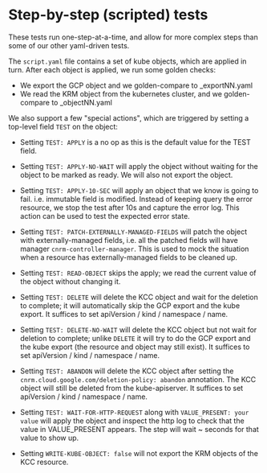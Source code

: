 # Step-by-step (scripted) tests

These tests run one-step-at-a-time, and allow for more complex steps
than some of our other yaml-driven tests.

The `script.yaml` file contains a set of kube objects, which are applied
in turn.  After each object is applied, we run some golden checks:

* We export the GCP object and we golden-compare to _exportNN.yaml
* We read the KRM object from the kubernetes cluster, and we golden-compare to _objectNN.yaml


We also support a few "special actions", which are triggered by setting
a top-level field `TEST` on the object:

* Setting `TEST: APPLY` is a no op as this is the default value for the TEST field.

* Setting `TEST: APPLY-NO-WAIT` will apply the object without waiting for the object
  to be marked as ready. We will also not export the object.

* Setting `TEST: APPLY-10-SEC` will apply an object that we know is going to fail. 
  i.e. immutable field is modified. Instead of keeping query the error resource, 
  we stop the test after 10s and capture the error log. This action can be used to 
  test the expected error state.

* Setting `TEST: PATCH-EXTERNALLY-MANAGED-FIELDS` will patch the object with
  externally-managed fields, i.e. all the patched fields will have manager
  `cnrm-controller-manager`. This is used to mock the situation when a resource
  has externally-managed fields to be cleaned up.

* Setting `TEST: READ-OBJECT` skips the apply; we read the current value of the
  object without changing it.

* Setting `TEST: DELETE` will delete the KCC object and wait for the deletion
  to complete; it will automatically skip
  the GCP export and the kube export.  It suffices to set
  apiVersion / kind / namespace / name.

* Setting `TEST: DELETE-NO-WAIT` will delete the KCC object but not wait for
  deletion to complete; unlike `DELETE` it will try to do
  the GCP export and the kube export (the resource and object may still exist).
  It suffices to set apiVersion / kind / namespace / name.

* Setting `TEST: ABANDON` will delete the KCC object after setting the
  `cnrm.cloud.google.com/deletion-policy: abandon` annotation.  The KCC
  object will still be deleted from the kube-apiserver.  It suffices to set
  apiVersion / kind / namespace / name.

* Setting `TEST: WAIT-FOR-HTTP-REQUEST` along with `VALUE_PRESENT: your value` will apply the object
  and inspect the http log to check that the value in VALUE_PRESENT appears. The step will
  wait ~ seconds for that value to show up.

* Setting `WRITE-KUBE-OBJECT: false` will not export the KRM objects of the KCC resource.
